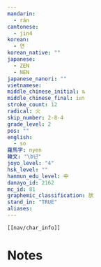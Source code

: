 ```yaml
---
mandarin:
  - rán
cantonese:
  - jin4
korean:
  - 연
korean_native: ""
japanese:
  - ZEN
  - NEN
japanese_nanori: ""
vietnamese:
middle_chinese_initial: ȵ
middle_chinese_final: iᴇn
stroke_count: 12
radical: 火
skip_number: 2-8-4
grade_level: 2
pos: ""
english:
  - so
羅馬字: nyen
韓文: "\b년"
joyo_level: "4"
hsk_level: ""
hanmun_edu_level: 中
danayo_id: 2162
mc_id: 81
graphemic_classification: 肰
stand_in: "TRUE"
aliases:
---
```

```meta-bind-embed
[[nav/char_info]]
```

# Notes
